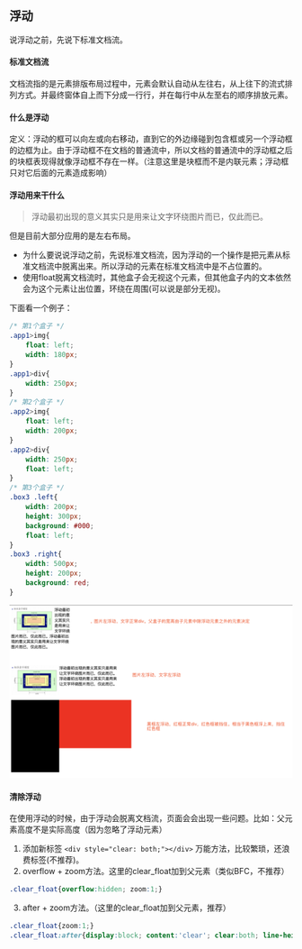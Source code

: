 ## 浮动
说浮动之前，先说下标准文档流。

#### 标准文档流
文档流指的是元素排版布局过程中，元素会默认自动从左往右，从上往下的流式排列方式。并最终窗体自上而下分成一行行，并在每行中从左至右的顺序排放元素。

#### 什么是浮动
定义：浮动的框可以向左或向右移动，直到它的外边缘碰到包含框或另一个浮动框的边框为止。由于浮动框不在文档的普通流中，所以文档的普通流中的浮动框之后的块框表现得就像浮动框不存在一样。（注意这里是块框而不是内联元素；浮动框只对它后面的元素造成影响）

#### 浮动用来干什么
>浮动最初出现的意义其实只是用来让文字环绕图片而已，仅此而已。

但是目前大部分应用的是左右布局。
+ 为什么要说说浮动之前，先说标准文档流，因为浮动的一个操作是把元素从标准文档流中脱离出来。所以浮动的元素在标准文档流中是不占位置的。
+ 使用float脱离文档流时，其他盒子会无视这个元素，但其他盒子内的文本依然会为这个元素让出位置，环绕在周围(可以说是部分无视)。

下面看一个例子：
```css
/* 第1个盒子 */
.app1>img{
    float: left;
    width: 180px;
}
.app1>div{
    width: 250px;
}
/* 第2个盒子 */
.app2>img{
    float: left;
    width: 200px;
}
.app2>div{
    width: 250px;
    float: left;
}
/* 第3个盒子 */
.box3 .left{
    width: 200px;
    height: 300px;
    background: #000;
    float: left;
}
.box3 .right{
    width: 500px;
    height: 200px;
    background: red;
}
```
![avatar](../../Images/css/float/float_demo.png)

#### 清除浮动
在使用浮动的时候，由于浮动会脱离文档流，页面会会出现一些问题。比如：父元素高度不是实际高度（因为忽略了浮动元素）
1. 添加新标签 
``<div style="clear: both;"></div>``
万能方法，比较繁琐，还浪费标签(不推荐)。
2. overflow + zoom方法。这里的clear_float加到父元素（类似BFC，不推荐）
```css
.clear_float{overflow:hidden; zoom:1;}
```
3. after + zoom方法。（这里的clear_float加到父元素，推荐）
```css
.clear_float{zoom:1;}
.clear_float:after{display:block; content:'clear'; clear:both; line-height:0; visibility:hidden;}
```
